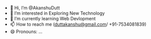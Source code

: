 - 👋 Hi, I’m @AkanshuDutt
- 👀 I’m interested in Exploring New Technology
- 🌱 I’m currently learning Web Devlopment 
- 📫 How to reach me (duttakanshu@gmail.com/ +91-7534081839)
- 😄 Pronouns: ...

<!---
AkanshuDutt/AkanshuDutt is a ✨ special ✨ repository because its `README.md` (this file) appears on your GitHub profile.
You can click the Preview link to take a look at your changes.
--->

